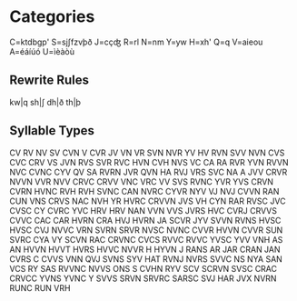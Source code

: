 # Categories

C=ktdbgp'
S=sjʃfzvþð
J=cçʤ
R=rl
N=nm
Y=yw
H=xh'
Q=q
V=aieou
A=éáíúó
U=ìèàòù

## Rewrite Rules

kw|q
sh|ʃ
dh|ð
th|þ

## Syllable Types

CV
RV
NV
SV
CVN
V
CVR
JV
VN
VR
SVN
NVR
YV
HV
RVN
SVV
NVN
CVS
CVC
CRV
VS
JVN
RVS
SVR
RVC
HVN
CVH
NVS
VC
CA
RA
RVR
YVN
RVVN
NVC
CVNC
CYV
QV
SA
RVRN
JVR
QVN
HA
RVJ
VRS
SVC
NA
A
JVV
CRVR
NVVN
VVR
NVV
CRVC
CRVV
VNC
VRC
VV
SVS
RVNC
YVR
YVS
CRVN
CVRN
HVNC
RVH
RVH
SVNC
CAN
NVRC
CYVR
NYV
VJ
NVJ
CVVN
RAN
CUN
VNS
CRVS
NAC
NVH
YR
HVRC
CRVVN
JVS
VH
CYN
RAR
RVSC
JVC
CVSC
CY
CVRC
YVC
HRV
HRV
NAN
VVN
VVS
JVRS
HVC
CVRJ
CRVVS
CVVC
CAC
CAR
HVRN
CRA
HVJ
HVRN
JA
SCVR
JYV
SVVN
RVNS
HVSC
HVSC
CVJ
NVVC
VRN
SVRN
SRVR
NVSC
NVNC
CVVR
HVVN
CVVR
SUN
SVRC
CYA
VY
SCVN
RAC
CRVNC
CVCS
RVVC
RVVC
YVSC
YVV
VNH
AS
AN
HVVN
HVVT
HVRS
HVVC
NVVR
H
HYVN
J
RANS
AR
JAR
CRAN
JAN
CVRS
C
CVVS
VNN
QVJ
SVNS
SYV
HAT
RVNJ
NVRS
SVVC
NS
NYA
SAN
VCS
RY
SAS
RVVNC
NVVS
ONS
S
CVHN
RYV
SCV
SCRVN
SVSC
CRAC
CRVCC
YVNS
YVNC
Y
SVVS
SRVN
SRVRC
SARSC
SVJ
HAR
JVX
NVRN
RUNC
RUN
VRH